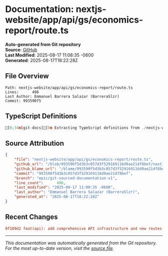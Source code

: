 # Documentation: nextjs-website/app/api/gs/economics-report/route.ts

**Auto-generated from Git repository**  
**Source**: [GitHub](/blob/993590f5d3b3c057d3f529169116d9ae214f8bef/nextjs-website/app/api/gs/economics-report/route.ts)  
**Last Modified**: 2025-08-17 11:08:35 -0600  
**Generated**: 2025-08-17T18:22:28Z

## File Overview

```
Path: nextjs-website/app/api/gs/economics-report/route.ts
Lines:      496
Last Author: Emmanuel Barrera Salazar (BarreraSlzr)
Commit: 993590f5
```

## TypeScript Definitions

```typescript
[0;34m[git-docs][0m Extracting TypeScript definitions from ./nextjs-website/app/api/gs/economics-report/route.ts
```

## Source Attribution

```json
{
    "file": "nextjs-website/app/api/gs/economics-report/route.ts",
    "github_url": "/blob/993590f5d3b3c057d3f529169116d9ae214f8bef/nextjs-website/app/api/gs/economics-report/route.ts",
    "github_blame_url": "/blame/993590f5d3b3c057d3f529169116d9ae214f8bef/nextjs-website/app/api/gs/economics-report/route.ts",
    "commit": "993590f5d3b3c057d3f529169116d9ae214f8bef",
    "branch": "epic/git-sourced-documentation-v1",
    "line_count":      496,
    "last_modified": "2025-08-17 11:08:35 -0600",
    "last_author": "Emmanuel Barrera Salazar (BarreraSlzr)",
    "generated_at": "2025-08-17T18:22:28Z"
}
```

## Recent Changes

```diff
9f109d2 feat(api): add comprehensive API infrastructure and new routes
```

---
*This documentation was automatically generated from the Git repository. 
For the most up-to-date version, visit the [source file](/blob/993590f5d3b3c057d3f529169116d9ae214f8bef/nextjs-website/app/api/gs/economics-report/route.ts).*
